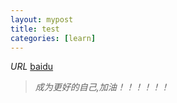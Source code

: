```yaml
---
layout: mypost
title: test
categories: [learn]
---
```


*URL*
[baidu](https://www.baidu.com)


> *成为更好的自己,加油！！！！！！*